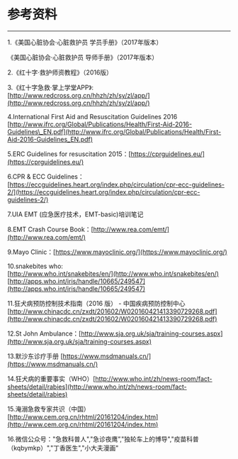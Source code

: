 # 参考资料

---

1.《美国心脏协会·心脏救护员 学员手册》（2017年版本）

《美国心脏协会·心脏救护员 导师手册》（2017年版本）

2.《红十字·救护师资教程》（2016版）

3.《红十字急救·掌上学堂APP》:[http://www.redcross.org.cn/hhzh/zh/sy/zl/app/](http://www.redcross.org.cn/hhzh/zh/sy/zl/app/)

4.International First Aid and Resuscitation Guidelines 2016  
[http://www.ifrc.org/Global/Publications/Health/First-Aid-2016-Guidelines\_EN.pdf](http://www.ifrc.org/Global/Publications/Health/First-Aid-2016-Guidelines_EN.pdf)

5.ERC Guidelines for resuscitation 2015：[https://cprguidelines.eu/](https://cprguidelines.eu/)

6.CPR & ECC Guidelines：[https://eccguidelines.heart.org/index.php/circulation/cpr-ecc-guidelines-2/](https://eccguidelines.heart.org/index.php/circulation/cpr-ecc-guidelines-2/)

7.UIA EMT \(应急医疗技术，EMT-basic\)培训笔记

8.EMT Crash Course Book：[http://www.rea.com/emt/](http://www.rea.com/emt/)

9.Mayo Clinic：[https://www.mayoclinic.org/](https://www.mayoclinic.org/)

10.snakebites who:  
[http://www.who.int/snakebites/en/](http://www.who.int/snakebites/en/)  
[http://apps.who.int/iris/handle/10665/249547](http://apps.who.int/iris/handle/10665/249547)

11.狂犬病预防控制技术指南（2016 版） - 中国疾病预防控制中心  
[http://www.chinacdc.cn/zxdt/201602/W020160421413390729268.pdf](http://www.chinacdc.cn/zxdt/201602/W020160421413390729268.pdf)

12.St John Ambulance：[http://www.sja.org.uk/sja/training-courses.aspx](http://www.sja.org.uk/sja/training-courses.aspx)

13.默沙东诊疗手册 [https://www.msdmanuals.cn/](https://www.msdmanuals.cn/)

14.狂犬病的重要事实（WHO）[http://www.who.int/zh/news-room/fact-sheets/detail/rabies](http://www.who.int/zh/news-room/fact-sheets/detail/rabies)

15.淹溺急救专家共识（中国） [http://www.cem.org.cn/rhtml/20161204/index.htm](http://www.cem.org.cn/rhtml/20161204/index.htm)

16.微信公众号："急救科普人","急诊夜鹰”,"独轮车上的博导","疫苗科普（kqbymkp）","丁香医生","小大夫漫画"

